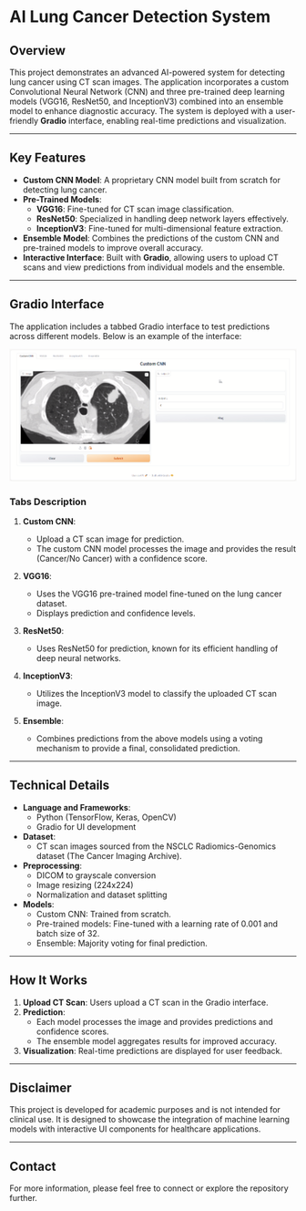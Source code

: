 # AI Lung Cancer Detection System

## Overview

This project demonstrates an advanced AI-powered system for detecting lung cancer using CT scan images. The application incorporates a custom Convolutional Neural Network (CNN) and three pre-trained deep learning models (VGG16, ResNet50, and InceptionV3) combined into an ensemble model to enhance diagnostic accuracy. The system is deployed with a user-friendly **Gradio** interface, enabling real-time predictions and visualization.

---

## Key Features
- **Custom CNN Model**: A proprietary CNN model built from scratch for detecting lung cancer.
- **Pre-Trained Models**:
  - **VGG16**: Fine-tuned for CT scan image classification.
  - **ResNet50**: Specialized in handling deep network layers effectively.
  - **InceptionV3**: Fine-tuned for multi-dimensional feature extraction.
- **Ensemble Model**: Combines the predictions of the custom CNN and pre-trained models to improve overall accuracy.
- **Interactive Interface**: Built with **Gradio**, allowing users to upload CT scans and view predictions from individual models and the ensemble.

---

## Gradio Interface

The application includes a tabbed Gradio interface to test predictions across different models. Below is an example of the interface:

![Gradio Interface](./image.png)

### Tabs Description
1. **Custom CNN**: 
   - Upload a CT scan image for prediction.
   - The custom CNN model processes the image and provides the result (Cancer/No Cancer) with a confidence score.

2. **VGG16**:
   - Uses the VGG16 pre-trained model fine-tuned on the lung cancer dataset.
   - Displays prediction and confidence levels.

3. **ResNet50**:
   - Uses ResNet50 for prediction, known for its efficient handling of deep neural networks.

4. **InceptionV3**:
   - Utilizes the InceptionV3 model to classify the uploaded CT scan image.

5. **Ensemble**:
   - Combines predictions from the above models using a voting mechanism to provide a final, consolidated prediction.

---

## Technical Details
- **Language and Frameworks**:
  - Python (TensorFlow, Keras, OpenCV)
  - Gradio for UI development
- **Dataset**: 
  - CT scan images sourced from the NSCLC Radiomics-Genomics dataset (The Cancer Imaging Archive).
- **Preprocessing**:
  - DICOM to grayscale conversion
  - Image resizing (224x224)
  - Normalization and dataset splitting
- **Models**:
  - Custom CNN: Trained from scratch.
  - Pre-trained models: Fine-tuned with a learning rate of 0.001 and batch size of 32.
  - Ensemble: Majority voting for final prediction.

---

## How It Works
1. **Upload CT Scan**: Users upload a CT scan in the Gradio interface.
2. **Prediction**:
   - Each model processes the image and provides predictions and confidence scores.
   - The ensemble model aggregates results for improved accuracy.
3. **Visualization**: Real-time predictions are displayed for user feedback.

---

## Disclaimer
This project is developed for academic purposes and is not intended for clinical use. It is designed to showcase the integration of machine learning models with interactive UI components for healthcare applications.

---

## Contact
For more information, please feel free to connect or explore the repository further.
